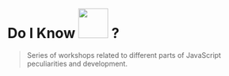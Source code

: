 # Do I Know <img src="http://www.w3devcampus.com/wp-content/uploads/logoAndOther/logo_JavaScript.png" width="60"> ?

> Series of workshops related to different parts of JavaScript peculiarities and development.

<!-- <img src="http://www.w3devcampus.com/wp-content/uploads/logoAndOther/logo_JavaScript.png" width="100" align="right"> -->


